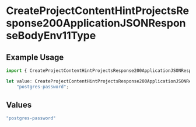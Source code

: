 # CreateProjectContentHintProjectsResponse200ApplicationJSONResponseBodyEnv11Type

## Example Usage

```typescript
import { CreateProjectContentHintProjectsResponse200ApplicationJSONResponseBodyEnv11Type } from "@simplesagar/vercel/models/createprojectop.js";

let value: CreateProjectContentHintProjectsResponse200ApplicationJSONResponseBodyEnv11Type =
    "postgres-password";
```

## Values

```typescript
"postgres-password"
```